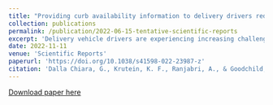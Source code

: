 ```yaml
---
title: "Providing curb availability information to delivery drivers reduces cruising for parking"
collection: publications
permalink: /publication/2022-06-15-tentative-scientific-reports
excerpt: 'Delivery vehicle drivers are experiencing increasing challenges in finding available curb space to park in urban areas, which increases instances of cruising for parking and parking in unauthorized spaces. Policies traditionally used to reduce cruising for parking for passenger vehicles, such as parking fees and congestion pricing, are not effective at changing delivery drivers’ travel and parking behaviors. Intelligent parking systems that use real-time curb availability information to better route and park vehicles can reduce cruising for parking, but they have never been tested for delivery vehicle drivers. The current study tested whether providing real-time curb availability information to delivery drivers reduces the travel time and distance spent cruising for parking. A curb parking information system deployed in a study area in Seattle, Wash., displayed real-time curb availabilities on a mobile app called OpenPark. A controlled experiment assigned drivers’ deliveries in the study area with and without access to OpenPark. The data collected showed that when curb availability information was provided to drivers, their cruising for parking time significantly decreased by 27.9 percent, and their cruising distance decreased by 12.4 percent. These results demonstrate the potential for implementing intelligent parking systems to improve the efficiency of urban logistics systems.'
date: 2022-11-11
venue: 'Scientific Reports'
paperurl: 'https://doi.org/10.1038/s41598-022-23987-z'
citation: 'Dalla Chiara, G., Krutein, K. F., Ranjabri, A., & Goodchild, A. (2022). &quot;Providing curb availability information to delivery drivers reduces cruising for parking.&quot; <i>Sci Rep 12 (19355)</i>'
---
```

[Download paper here](https://doi.org/10.1038/s41598-022-23987-z)
